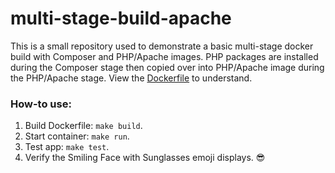 # multi-stage-build-apache

This is a small repository used to demonstrate a basic multi-stage docker build with Composer and PHP/Apache images. PHP packages are installed during the Composer stage then copied over into PHP/Apache image during the PHP/Apache stage. View the [Dockerfile](https://github.com/derekmbrown/multi-stage-build-apache/blob/main/Dockerfile) to understand.

### How-to use:

1. Build Dockerfile: `make build`.
1. Start container: `make run`.
1. Test app: `make test`.
1. Verify the Smiling Face with Sunglasses emoji displays. :sunglasses: